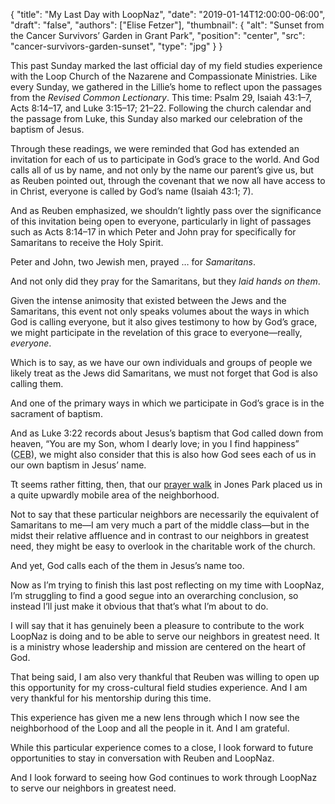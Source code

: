 {
	"title": "My Last Day with LoopNaz",
	"date": "2019-01-14T12:00:00-06:00",
	"draft": "false",
	"authors": ["Elise Fetzer"],
	"thumbnail": {
		"alt": "Sunset from the Cancer Survivors’ Garden in Grant Park",
		"position": "center",
		"src": "cancer-survivors-garden-sunset",
		"type": "jpg"
	}
}

This past Sunday marked the last official day of my field studies experience with the Loop Church of the Nazarene and Compassionate Ministries. Like every Sunday, we gathered in the Lillie’s home to reflect upon the passages from the _Revised Common Lectionary_. This time: Psalm 29, Isaiah 43:1–7, Acts 8:14–17, and Luke 3:15–17; 21–22. Following the church calendar and the passage from Luke, this Sunday also marked our celebration of the baptism of Jesus.

Through these readings, we were reminded that God has extended an invitation for each of us to participate in God’s grace to the world. And God calls all of us by name, and not only by the name our parent’s give us, but as Reuben pointed out, through the covenant that we now all have access to in Christ, everyone is called by God’s name (Isaiah 43:1; 7).

And as Reuben emphasized, we shouldn’t lightly pass over the significance of this invitation being open to everyone, particularly in light of passages such as Acts 8:14–17 in which Peter and John pray for specifically for Samaritans to receive the Holy Spirit.

Peter and John, two Jewish men, prayed &hellip; for _Samaritans_.

And not only did they pray for the Samaritans, but they _laid hands on them_.

Given the intense animosity that existed between the Jews and the Samaritans, this event not only speaks volumes about the ways in which God is calling everyone, but it also gives testimony to how by God’s grace, we might participate in the revelation of this grace to everyone—really, _everyone_.

Which is to say, as we have our own individuals and groups of people we likely treat as the Jews did Samaritans, we must not forget that God is also calling them.

And one of the primary ways in which we participate in God’s grace is in the sacrament of baptism.

And as Luke 3:22 records about Jesus’s baptism that God called down from heaven, “You are my Son, whom I dearly love; in you I find happiness” (<abbr title="Common English Bible">CEB</abbr>), we might also consider that this is also how God sees each of us in our own baptism in Jesus’ name.

Tt seems rather fitting, then, that our [prayer walk][prayer-walk] in Jones Park placed us in a quite upwardly mobile area of the neighborhood.

Not to say that these particular neighbors are necessarily the equivalent of Samaritans to me—I am very much a part of the middle class—but in the midst their relative affluence and in contrast to our neighbors in greatest need, they might be easy to overlook in the charitable work of the church.

And yet, God calls each of the them in Jesus’s name too.

Now as I’m trying to finish this last post reflecting on my time with LoopNaz, I’m struggling to find a good segue into an overarching conclusion, so instead I’ll just make it obvious that that’s what I’m about to do.

I will say that it has genuinely been a pleasure to contribute to the work LoopNaz is doing and to be able to serve our neighbors in greatest need. It is a ministry whose leadership and mission are centered on the heart of God.

That being said, I am also very thankful that Reuben was willing to open up this opportunity for my cross-cultural field studies experience. And I am very thankful for his mentorship during this time.

This experience has given me a new lens through which I now see the neighborhood of the Loop and all the people in it. And I am grateful.

While this particular experience comes to a close, I look forward to future opportunities to stay in conversation with Reuben and LoopNaz.

And I look forward to seeing how God continues to work through LoopNaz to serve our neighbors in greatest need.

[prayer-walk]: /join/prayer-walk/
